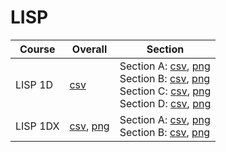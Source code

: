 # LISP

| Course | Overall | Section |
| ------ | ------- | ------- |
| LISP 1D | [csv](https://github.com/UCSD-Historical-Enrollment-Data/2024Summer1/blob/main/overall/LISP%201D.csv) | Section A: [csv](https://github.com/UCSD-Historical-Enrollment-Data/2024Summer1/blob/main/section/LISP%201D_A.csv), [png](https://raw.githubusercontent.com/UCSD-Historical-Enrollment-Data/2024Summer1/main/plot_section/LISP%201D_A.png)<br>Section B: [csv](https://github.com/UCSD-Historical-Enrollment-Data/2024Summer1/blob/main/section/LISP%201D_B.csv), [png](https://raw.githubusercontent.com/UCSD-Historical-Enrollment-Data/2024Summer1/main/plot_section/LISP%201D_B.png)<br>Section C: [csv](https://github.com/UCSD-Historical-Enrollment-Data/2024Summer1/blob/main/section/LISP%201D_C.csv), [png](https://raw.githubusercontent.com/UCSD-Historical-Enrollment-Data/2024Summer1/main/plot_section/LISP%201D_C.png)<br>Section D: [csv](https://github.com/UCSD-Historical-Enrollment-Data/2024Summer1/blob/main/section/LISP%201D_D.csv), [png](https://raw.githubusercontent.com/UCSD-Historical-Enrollment-Data/2024Summer1/main/plot_section/LISP%201D_D.png) |
| LISP 1DX | [csv](https://github.com/UCSD-Historical-Enrollment-Data/2024Summer1/blob/main/overall/LISP%201DX.csv), [png](https://raw.githubusercontent.com/UCSD-Historical-Enrollment-Data/2024Summer1/main/plot_overall/LISP%201DX.png) | Section A: [csv](https://github.com/UCSD-Historical-Enrollment-Data/2024Summer1/blob/main/section/LISP%201DX_A.csv), [png](https://raw.githubusercontent.com/UCSD-Historical-Enrollment-Data/2024Summer1/main/plot_section/LISP%201DX_A.png)<br>Section B: [csv](https://github.com/UCSD-Historical-Enrollment-Data/2024Summer1/blob/main/section/LISP%201DX_B.csv), [png](https://raw.githubusercontent.com/UCSD-Historical-Enrollment-Data/2024Summer1/main/plot_section/LISP%201DX_B.png) |
